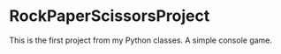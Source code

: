 # RockPaperScissorsProject
This is the first project from my Python classes. A simple console game.
